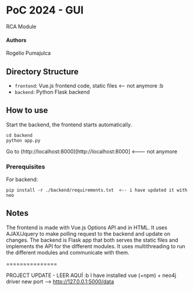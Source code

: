 # PoC 2024 - GUI

RCA Module

#### Authors
 Rogelio Pumajulca

## Directory Structure
- `frontend`: Vue.js frontend code, static files <-- not anymore :b
- `backend`: Python Flask backend



## How to use
Start the backend, the frontend starts automatically.
```
cd backend
python app.py
```

Go to (http://localhost:8000)[http://localhost:8000]  <--- not anymore

### Prerequisites
For backend:
```
pip install -r ./backend/requirements.txt  <-- i have updated it with neo
```



## Notes
The frontend is made with Vue.js Options API and in HTML. It uses AJAX/Jquery to make polling request to the backend and update on changes.
The backend is Flask app that both serves the static files and implements the API for the different modules. It uses multithreading to run the different modules and communicate with them.

===============

PROJECT UPDATE - LEER AQUÍ :b
I have installed vue (+npm) + neo4j driver 
new port --> http://127.0.0.1:5000/data



